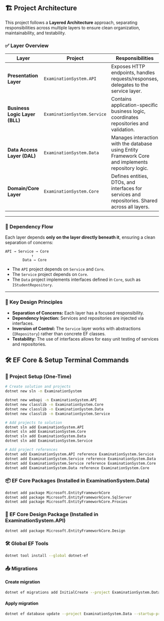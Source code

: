 ## 🏗️ Project Architecture

This project follows a **Layered Architecture** approach, separating responsibilities across multiple layers to ensure clean organization, maintainability, and testability.

### ✅ Layer Overview

| Layer                          | Project                     | Responsibilities                                                                                   |
| ------------------------------ | --------------------------- | -------------------------------------------------------------------------------------------------- |
| **Presentation Layer**         | `ExaminationSystem.API`     | Exposes HTTP endpoints, handles requests/responses, delegates to the service layer.                |
| **Business Logic Layer (BLL)** | `ExaminationSystem.Service` | Contains application-specific business logic, coordinates repositories and validation.             |
| **Data Access Layer (DAL)**    | `ExaminationSystem.Data`    | Manages interaction with the database using Entity Framework Core and implements repository logic. |
| **Domain/Core Layer**          | `ExaminationSystem.Core`    | Defines entities, DTOs, and interfaces for services and repositories. Shared across all layers.    |

---

### 🔁 Dependency Flow

Each layer depends **only on the layer directly beneath it**, ensuring a clean separation of concerns:

```
API → Service → Core
            ↑
        Data → Core
```

* The `API` project depends on `Service` and `Core`.
* The `Service` project depends on `Core`.
* The `Data` project implements interfaces defined in `Core`, such as `IStudentRepository`.

---

### 🧩 Key Design Principles

* **Separation of Concerns:** Each layer has a focused responsibility.
* **Dependency Injection:** Services and repositories are injected via interfaces.
* **Inversion of Control:** The `Service` layer works with abstractions (`IRepository`) rather than concrete EF classes.
* **Testability:** The use of interfaces allows for easy unit testing of services and repositories.

## 🛠 EF Core & Setup Terminal Commands

### 🔧 Project Setup (One-Time)

```bash
# Create solution and projects
dotnet new sln -n ExaminationSystem

dotnet new webapi -n ExaminationSystem.API
dotnet new classlib -n ExaminationSystem.Core
dotnet new classlib -n ExaminationSystem.Data
dotnet new classlib -n ExaminationSystem.Service

# Add projects to solution
dotnet sln add ExaminationSystem.API
dotnet sln add ExaminationSystem.Core
dotnet sln add ExaminationSystem.Data
dotnet sln add ExaminationSystem.Service

# Add project references
dotnet add ExaminationSystem.API reference ExaminationSystem.Service
dotnet add ExaminationSystem.Service reference ExaminationSystem.Data
dotnet add ExaminationSystem.Service reference ExaminationSystem.Core
dotnet add ExaminationSystem.Data reference ExaminationSystem.Core
```

### 📦 EF Core Packages (Installed in ExaminationSystem.Data)
``` bash
dotnet add package Microsoft.EntityFrameworkCore
dotnet add package Microsoft.EntityFrameworkCore.SqlServer
dotnet add package Microsoft.EntityFrameworkCore.Proxies
```

### 🎯 EF Core Design Package (Installed in ExaminationSystem.API)
``` bash
dotnet add package Microsoft.EntityFrameworkCore.Design
```

### 🛠 Global EF Tools
``` bash
dotnet tool install --global dotnet-ef
```
### 📤 Migrations
#### Create migration
``` bash
dotnet ef migrations add InitialCreate --project ExaminationSystem.Data --startup-project ExaminationSystem.API
```
#### Apply migration
``` bash
dotnet ef database update --project ExaminationSystem.Data --startup-project ExaminationSystem.API
```